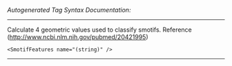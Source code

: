 _Autogenerated Tag Syntax Documentation:_

---
Calculate 4 geometric values used to classify smotifs. Reference (http://www.ncbi.nlm.nih.gov/pubmed/20421995)

```
<SmotifFeatures name="(string)" />
```



---
